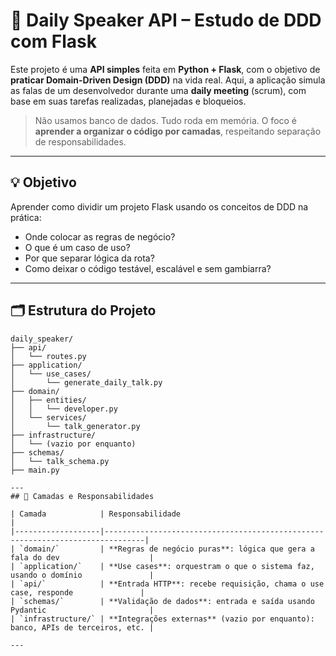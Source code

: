# 🧠 Daily Speaker API – Estudo de DDD com Flask

Este projeto é uma **API simples** feita em **Python + Flask**, com o objetivo de **praticar Domain-Driven Design (DDD)** na vida real. Aqui, a aplicação simula as falas de um desenvolvedor durante uma **daily meeting** (scrum), com base em suas tarefas realizadas, planejadas e bloqueios.

> Não usamos banco de dados. Tudo roda em memória.
> O foco é **aprender a organizar o código por camadas**, respeitando separação de responsabilidades.

---

## 💡 Objetivo

Aprender como dividir um projeto Flask usando os conceitos de DDD na prática:

- Onde colocar as regras de negócio?
- O que é um caso de uso?
- Por que separar lógica da rota?
- Como deixar o código testável, escalável e sem gambiarra?

---
## 🗂️ Estrutura do Projeto

```text
daily_speaker/
├── api/
│   └── routes.py
├── application/
│   └── use_cases/
│       └── generate_daily_talk.py
├── domain/
│   ├── entities/
│   │   └── developer.py
│   └── services/
│       └── talk_generator.py
├── infrastructure/
│   └── (vazio por enquanto)
├── schemas/
│   └── talk_schema.py
├── main.py

---
## 🧱 Camadas e Responsabilidades

| Camada            | Responsabilidade                                                              |
|-------------------|-------------------------------------------------------------------------------|
| `domain/`         | **Regras de negócio puras**: lógica que gera a fala do dev                    |
| `application/`    | **Use cases**: orquestram o que o sistema faz, usando o domínio               |
| `api/`            | **Entrada HTTP**: recebe requisição, chama o use case, responde               |
| `schemas/`        | **Validação de dados**: entrada e saída usando Pydantic                       |
| `infrastructure/` | **Integrações externas** (vazio por enquanto): banco, APIs de terceiros, etc. |

---
